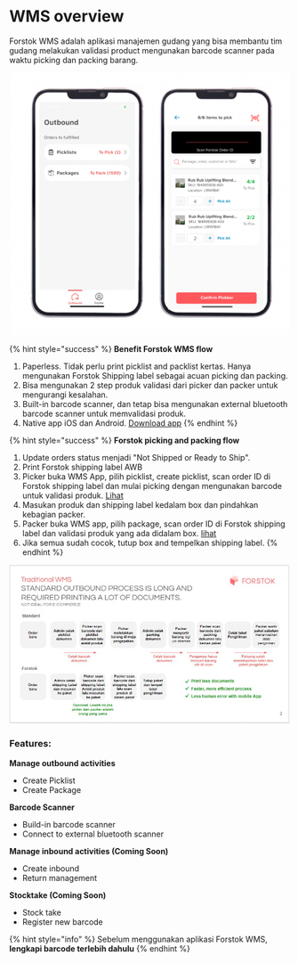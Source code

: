 # WMS overview

Forstok WMS adalah aplikasi manajemen gudang yang bisa membantu tim gudang melakukan validasi product mengunakan barcode scanner pada waktu picking dan packing barang.&#x20;

![](<../../.gitbook/assets/Screen Shot 2022-03-22 at 4.42.12 PM (1).png>)

{% hint style="success" %}
**Benefit Forstok WMS flow**

1. Paperless. Tidak perlu print picklist and packlist kertas. Hanya mengunakan Forstok Shipping label sebagai acuan picking dan packing.
2. Bisa mengunakan 2 step produk validasi dari picker dan packer untuk mengurangi kesalahan.&#x20;
3. Built-in barcode scanner, dan tetap bisa mengunakan external bluetooth barcode scanner untuk memvalidasi produk.
4. Native app iOS dan Android. [Download app](download-wms-app.md)
{% endhint %}

{% hint style="success" %}
**Forstok picking and packing flow**

1. &#x20;Update orders status menjadi "Not Shipped or Ready to Ship".&#x20;
2. Print Forstok shipping label AWB
3. Picker buka WMS App, pilih picklist, create picklist, scan order ID di Forstok shipping label dan mulai picking dengan mengunakan barcode untuk validasi produk. [Lihat](picklist.md)
4. Masukan produk dan shipping label kedalam box dan pindahkan kebagian packer.&#x20;
5. Packer buka WMS app, pilih package, scan order ID di Forstok shipping label dan  validasi produk yang ada didalam box. [lihat](package.md)
6. Jika semua sudah cocok, tutup box and tempelkan shipping label.
{% endhint %}

![](<../../.gitbook/assets/Screenshot 2022-03-28 094228.jpg>)

### Features:

&#x20;**Manage outbound activities**

* Create Picklist
* Create Package

**Barcode Scanner**

* Build-in barcode scanner
* Connect to external bluetooth scanner

**Manage inbound activities (Coming Soon)**

* Create inbound
* Return management

**Stocktake (Coming Soon)**

* Stock take
* Register new barcode

{% hint style="info" %}
Sebelum menggunakan aplikasi Forstok WMS,  **lengkapi barcode terlebih dahulu**
{% endhint %}
